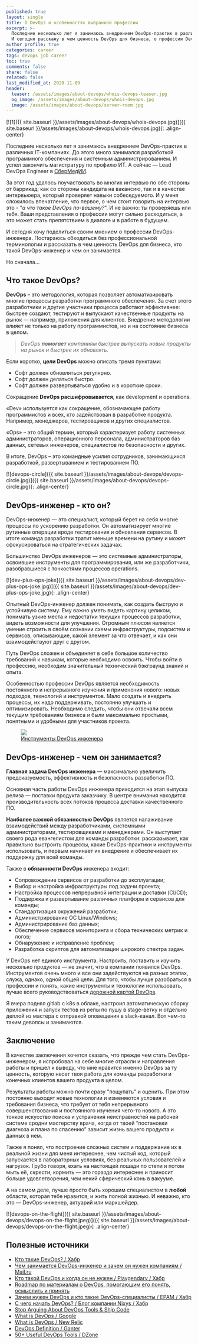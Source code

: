 ```yaml
---
published: true
layout: single
title: О DevOps и особенностях выбранной профессии
excerpt: >-
  Последние несколько лет я занимаюсь внедрением DevOps-практик в различных IT-компаниях.
  И сегодня расскажу в чем ценность DevOps для бизнеса, о профессии DevOps-инженера: кто он такой и чем занимается.
author_profile: true
categories: career
tags: devops job career
toc: true
comments: false
share: false
related: false
last_modified_at: 2020-11-09
header:
  teaser: /assets/images/about-devops/whois-devops-teaser.jpg
  og_image: /assets/images/about-devops/whois-devops.jpg
  image: /assets/images/about-devops/server-room.jpg
---
```


[![1]({{ site.baseurl }}/assets/images/about-devops/whois-devops.jpg)]({{ site.baseurl }}/assets/images/about-devops/whois-devops.jpg){: .align-center}

Последние несколько лет я занимаюсь внедрением DevOps-практик в различных IT-компаниях. До этого много занимался разработкой программного обеспечения и системным администрированием. И успел закончить магистратуру по профилю ИТ. А сейчас — Lead DevOps Engineer в [СберМедИИ][sbermed-hh].

За этот год удалось поучаствовать во многих интервью по обе стороны от баррикад: как со стороны кандидата на вакансию, так и в качестве интервьюера, который проверяет навыки собеседуемого. И у меня сложилось впечатление, что первое, о чем стоит говорить на интервью это - "_а что такое DevOps по-вашему?_". И не важно: ты проверяешь или тебя. Ваши представления о профессии могут сильно расходиться, а это может стать препятствием в диалоге и в работе в будущем.

И сегодня хочу поделиться своим мнением о профессии DevOps-инженера. Постараюсь обходиться без профессиональной терминологии и рассказать в чем ценность DevOps для бизнеса, кто такой DevOps-инженер и чем он занимается.

Но сначала...

## Что такое DevOps?

__DevOps__ – это методология, которая позволяет автоматизировать многие процессы разработки программного обеспечения. За счет этого разработчики и другие участники процесса работают эффективнее: быстрее создают, тестируют и выпускают качественные продукты на рынок — например, приложения для клиентов. Внедрение методологии влияет не только на работу программистов, но и на состояние бизнеса в целом.

> _DevOps **помогает** компаниям быстрее выпускать новые продукты на рынок и быстрее их обновлять._

Если коротко, __цели DevOps__ можно описать тремя пунктами:
* Софт должен обновляться регулярно.
* Софт должен делаться быстро.
* Софт должен развертываться удобно и в короткие сроки.

Сокращение __DevOps расшифровывается__, как development и operations.

«Dev» используется как сокращение, обозначающее работу программистов и всех, кто задействован в разработке продукта. Например, менеджеров, тестировщиков и других специалистов.

«Ops» – это общий термин, который характеризует работу системных администраторов, операционного персонала, администраторов баз данных, сетевых инженеров, специалистов по безопасности и других.

В итоге, DevOps – это командные усилия сотрудников, занимающихся разработкой, развертыванием и тестированием ПО.

[![devops-circle]({{ site.baseurl }}/assets/images/about-devops/devops-circle.jpg)]({{ site.baseurl }}/assets/images/about-devops/devops-circle.jpg){: .align-center}

## DevOps-инженер - кто он?

DevOps-инженер — это специалист, который берет на себя многие процессы по ускорению разработки. Он автоматизирует многие рутинные операции вроде тестирования и обновления сервисов. В итоге команда разработки тратит меньше времени на рутину и может сфокусироваться на стратегических задачах.

Большинство DevOps инженеров — это системные администраторы, освоившие инструменты для программирования, или же разработчики, разобравшиеся с тонкостями процессов operations.

[![dev-plus-ops-joke]({{ site.baseurl }}/assets/images/about-devops/dev-plus-ops-joke.jpg)]({{ site.baseurl }}/assets/images/about-devops/dev-plus-ops-joke.jpg){: .align-center}


Опытный DevOps-инженер должен понимать, как создать быструю и устойчивую систему. Ему важно уметь видеть картину целиком, понимать узкие места и недостатки текущих процессов разработки, видеть возможности для улучшения. Огромным плюсом является умение строить в своём сознании схемы инфраструктуры, подсистем и сервисов, описывающие, какой элемент за что отвечает, и как они взаимодействуют друг с другом.

Путь DevOps сложен и объединяет в себе большое количество требований к навыкам, которые необходимо освоить. Чтобы войти в профессию, необходим значительный технический бэкграунд знаний и опыта.

Особенностью профессии DevOps является необходимость постоянного и непрерывного изучения и применения нового: новых подходов, технологий и инструментов. Мало создать и внедрить процессы, их надо поддерживать, постоянно улучшать и оптимизировать. Необходимо следить, чтобы они отвечали всем текущим требованиям бизнеса и были максимально простыми, понятными и удобными для участников проекта.

<figure>
	<a href="{{ site.baseurl }}/assets/images/about-devops/devops-tools.jpeg"><img src="{{ site.baseurl }}/assets/images/about-devops/devops-tools.jpeg"></a>
	<figcaption><a href="https://www.logicworks.com/blog/2019/11/stop-arguing-about-devops-tools/" title="Stop Arguing About DevOps Tools & Ship Code">Инструменты DevOps инженера</a></figcaption>
</figure>

## DevOps-инженер - чем он занимается?

__Главная задача DevOps инженера__ — максимально увеличить предсказуемость, эффективность и безопасность разработки ПО.

Основная часть работы DevOps инженера приходится на этап выпуска релиза — поставки продукта заказчику. В центре внимания находится производительность всех потоков процесса доставки качественного ПО.

__Наиболее важной обязанностью DevOps__ является налаживание взаимодействий между разработчиками, системными администраторами, тестировщиками и менеджерами. Он выступает своего рода евангелистом для команды разработки: рассказывает, как правильно выстроить процессы, какие DevOps-практики и инструменты использовать, и первым начинает их внедрение и обеспечивает их поддержку для всей команды.

Также в __обязанности DevOps__ инженера входит:
* Сопровождение сервисов от разработки до эксплуатации;
* Выбор и настройка инфраструктуры под задачи проекта;
* Настройка процессов непрерывной интеграции и доставки (CI/CD);
* Поддержка и развертывание различных платформ и сервисов для команды;
* Стандартизация окружений разработки;
* Администрирование ОС Linux/Windows;
* Администрирование баз данных;
* Обеспечение сервисов мониторинга и сбора технических метрик и логов;
* Обнаружение и исправление проблем;
* Разработка скриптов для автоматизации широкого спектра задач.

У DevOps нет единого инструмента. Настроить, поставить и изучить несколько продуктов — не значит, что в компании появился DevOps. Инструментов очень много и все они задействуются на разных этапах, служа, однако, одной общей цели. Для того, чтобы лучше разобраться в профессии и понять, какие инструменты и технологии использовать, лучше всего руководствоваться [дорожной картой DevOps][roadmap].

Я вчера поднял gitlab с k8s в облаке, настроил автоматическую сборку приложения и запуск тестов из репы по пушу в stage-ветку и отдельно деплой из мастера с отправкой оповещения в slack-канал. Вот чем-то таким девопсы и занимаются.

## Заключение

В качестве заключения хочется сказать, что прежде чем стать DevOps-инженером, я испробовал на себе многие отрасли и направления работы и пришел к выводу, что мне нравится именно DevOps за ту ценность, которую несет твоя работа для команды разработки и конечных клиентов вашего продукта в целом.

Результаты работы можно почти сразу "пощупать" и оценить. При этом постоянно выходят новые технологии и изменяются условия и требования бизнеса, что требует от тебя непрерывного совершенствования и постоянного изучения чего-то нового. А это тонкое искусство поиска и устранения неисправностей на рабочей системе сродни мастерству врача, когда от твоей “постановки диагноза и плана по спасению” зависит жизнь вашего продукта и данных в нем.

Также я понял, что построение сложных систем и поддержание их в реальной жизни для меня интереснее, чем чистый код, который запускается в лабораторных условиях, без реальных пользователей и нагрузок. Грубо говоря, ехать на настоящей лошади по степи и потом мыть её, скрести, кормить — это гораздо интереснее и приносит больше удовлетворения, чем некий сферический конь в вакууме.

А на самом деле, лучше просто быть хорошим специалистом в __любой__ области, которая тебе нравится, и жить полной жизнью. И неважно, кто это — DevOps-инженер, актуарий или маркшейдер.

[![devops-on-the-flight]({{ site.baseurl }}/assets/images/about-devops/devops-on-the-flight.jpeg)]({{ site.baseurl }}/assets/images/about-devops/devops-on-the-flight.jpeg){: .align-center}

## Полезные источники

* [Кто такие DevOps? / Хабр](https://habr.com/ru/post/469277/)
* [Чем занимается DevOps-инженер и зачем он нужен компаниям / Mail.ru](https://habr.com/ru/post/469277/)
* [Кто такой DevOps и когда он не нужен / Playgendary / Хабр](https://habr.com/ru/company/playgendary/blog/493998/)
* [Roadmap по материалам о DevOps, помогающим его понять, осмыслить и принять](https://github.com/devops-ru/awesome-devops_ru)
* [Зачем нужен DevOps и кто такие DevOps-специалисты / EPAM / Хабр](https://habr.com/ru/company/epam_systems/blog/465601/)
* [С чего начать DevOps? / Блог компании Nixys / Хабр](https://habr.com/ru/company/nixys/blog/514098/)
* [Stop Arguing About DevOps Tools & Ship Code](https://www.logicworks.com/blog/2019/11/stop-arguing-about-devops-tools/)
* [What is DevOps / Google](https://cloud.google.com/devops)
* [What is DevOps / New Relic](https://newrelic.com/devops/what-is-devops)
* [DevOps Definition / Ganter](https://www.gartner.com/en/information-technology/glossary/devops)
* [50+ Useful DevOps Tools / DZone](https://dzone.com/articles/50-useful-devops-tools)

[sbermed-hh]: https://hh.ru/employer/4977893
[roadmap]: https://roadmap.sh/devops
